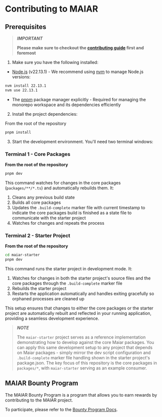 # Contributing to MAIAR

## Prerequisites

> **_IMPORTANT_**
>
> **Please make sure to checkout the [contributing guide](https://github.com/UraniumCorporation/maiar-ai/blob/main/.github/CONTRIBUTING.md) first and foremost**

1. Make sure you have the following installed:

- [Node.js](https://nodejs.org/) (v22.13.1) - We recommend using [nvm](https://github.com/nvm-sh/nvm#installing-and-updating) to manage Node.js versions:

```bash
nvm install 22.13.1
nvm use 22.13.1
```

- The [pnpm](https://pnpm.io/) package manager explicitly - Required for managing the monorepo workspace and its dependencies efficiently

2. Install the project dependencies:

From the root of the repository

```bash
pnpm install
```

3. Start the development environment. You'll need two terminal windows:

### Terminal 1 - Core Packages

**From the root of the repository**

```bash
pnpm dev
```

This command watches for changes in the core packages (`packages/**/*.ts`) and automatically rebuilds them. It:

1. Cleans any previous build state
2. Builds all core packages
3. Updates the `.build-complete` marker file with current timestamp to indicate the core packages build is finished as a state file to communicate with the starter project
4. Watches for changes and repeats the process

### Terminal 2 - Starter Project

**From the root of the repository**

```bash
cd maiar-starter
pnpm dev
```

This command runs the starter project in development mode. It:

1. Watches for changes in both the starter project's source files and the core packages through the `.build-complete` marker file
2. Rebuilds the starter project
3. Restarts the application automatically and handles exiting gracefully so orphaned processes are cleaned up

This setup ensures that changes to either the core packages or the starter project are automatically rebuilt and reflected in your running application, providing a seamless development experience.

> **_NOTE_**
>
> The `maiar-starter` project serves as a reference implementation demonstrating how to develop against the core Maiar packages. You can apply this same development setup to any project that depends on Maiar packages - simply mirror the dev script configuration and `.build-complete` marker file handling shown in the starter project's package.json. The key focus of this repository is the core packages in `packages/*`, with `maiar-starter` serving as an example consumer.

## MAIAR Bounty Program

The MAIAR Bounty Program is a program that allows you to earn rewards by contributing to the MAIAR project.

To participate, please refer to the [Bounty Program Docs](./bounty-program.md).
